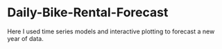 # Daily-Bike-Rental-Forecast
Here I used time series models and interactive plotting to forecast a new year of data.
